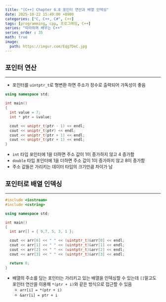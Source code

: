 ```yaml
---
title: "[C++] Chapter 6.8 포인터 연산과 배열 인덱싱"
date: 2025-10-22 15:49:00 +0900
categories: ["C, C++, C#", C++]
tags: [programming, cpp, 프로그래밍, C++]
series: "따라하며 배우는 C++"
series_order : 35
math: true
image:
  path: https://imgur.com/Eqg7DeC.jpg
---
```


## 포인터 연산

---

- 포인터를 `uintptr_t`로 형변환 하면 주소가 정수로 출력되어 가독성이 좋음

```cpp
using namespace std;

int main()
{
  int value = 7;
  int * ptr = &value;

  cout << uniptr_t(ptr - 1) << endl;
  cout << uniptr_t(ptr) << endl;
  cout << uniptr_t(ptr + 1) << endl;
  cout << uniptr_t(ptr + 1) << endl;
}
```

- `int` 타입 포인터에 1을 더하면 주소 값이 1이 증가하지 않고 4 증가함
- `double` 타입 포인터에 1을 더하면 주소 값이 1이 증가하지 않고 8이 증가함
- 주소 값들은 가리키는 데이터 타입의 크기만큼 차이가 남

## 포인터로 배열 인덱싱

---

```cpp
#include <iostream>
#include <cstring>

using namespace std;

int main()
{
  int arr[] = { 9,7, 5, 3, 1 };

  cout << arr[0] << " " << (uintptr_t)&arr[0] << endl;
  cout << arr[1] << " " << (uintptr_t)&arr[1] << endl;
  cout << arr[2] << " " << (uintptr_t)&arr[2] << endl;
  cout << arr[3] << " " << (uintptr_t)&arr[3] << endl;

  return 0;
}
```

- 배열의 주소를 담는 포인터는 가리키고 있는 배열을 인덱싱할 수 있는데 `[]`말고도 포인터 연산을 이용해 `*(ptr + i)`와 같은 방식으로 접근할 수 있음
  - `arr[i] = *(ptr + i)`
  - `&arr[i] = ptr + i`
